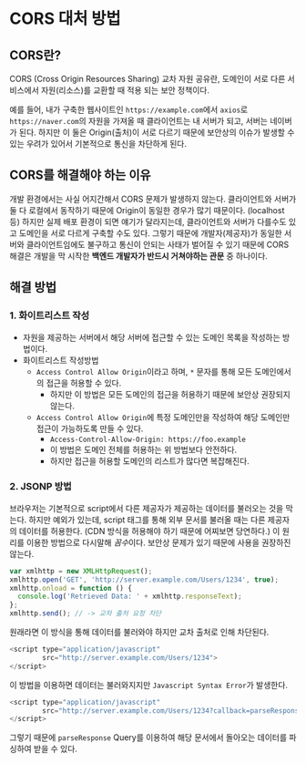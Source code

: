 # CORS 대처 방법
## CORS란?
CORS (Cross Origin Resources Sharing) 교차 자원 공유란, 도메인이 서로 다른 서비스에서 자원(리소스)를 교환할 때 적용 되는 보안 정책이다.

예를 들어, 내가 구축한 웹사이트인 ```https://example.com```에서 ```axios```로 ```https://naver.com```의 자원을 가져올 때 클라이언트는 내 서버가 되고, 서버는 네이버가 된다. 하지만 이 둘은 Origin(출처)이 서로 다르기 때문에 보안상의 이슈가 발생할 수 있는 우려가 있어서 기본적으로 통신을 차단하게 된다.
## CORS를 해결해야 하는 이유
개발 환경에서는 사실 어지간해서 CORS 문제가 발생하지 않는다. 클라이언트와 서버가 둘 다 로컬에서 동작하기 때문에 Origin이 동일한 경우가 많기 때문이다. (localhost 등) 하지만 실제 배포 환경이 되면 얘기가 달라지는데, 클라이언트와 서버가 다를수도 있고 도메인을 서로 다르게 구축할 수도 있다. 그렇기 때문에 개발자(제공자)가 동일한 서버와 클라이언트임에도 불구하고 통신이 안되는 사태가 벌어질 수 있기 때문에 CORS 해결은 개발을 막 시작한 **백엔드 개발자가 반드시 거쳐야하는 관문** 중 하나이다.
## 해결 방법
### 1. 화이트리스트 작성
- 자원을 제공하는 서버에서 해당 서버에 접근할 수 있는 도메인 목록을 작성하는 방법이다.
- 화이트리스트 작성방법
  - ```Access Control Allow Origin```이라고 하며, ```*``` 문자를 통해 모든 도메인에서의 접근을 허용할 수 있다.
    - 하지만 이 방법은 모든 도메인의 접근을 허용하기 때문에 보안상 권장되지 않는다.
  - ```Access Control Allow Origin```에 특정 도메인만을 작성하여 해당 도메인만 접근이 가능하도록 만들 수 있다.
    - ```Access-Control-Allow-Origin: https://foo.example```
    - 이 방법은 도메인 전체를 허용하는 위 방법보다 안전하다.
    - 하지만 접근을 허용할 도메인의 리스트가 많다면 복잡해진다.
### 2. JSONP 방법
브라우저는 기본적으로 script에서 다른 제공자가 제공하는 데이터를 불러오는 것을 막는다. 하지만 예외가 있는데, script 태그를 통해 외부 문서를 불러올 때는 다른 제공자의 데이터를 허용한다. (CDN 방식을 허용해야 하기 때문에 어찌보면 당연하다.) 이 원리를 이용한 방법으로 다시말해 *꼼수*이다. 보안상 문제가 있기 때문에 사용을 권장하진 않는다.
```javascript
var xmlhttp = new XMLHttpRequest();
xmlhttp.open('GET', 'http://server.example.com/Users/1234', true);
xmlhttp.onload = function () {
  console.log('Retrieved Data: ' + xmlhttp.responseText);
};
xmlhttp.send(); // -> 교차 출처 요청 차단
```
원래라면 이 방식을 통해 데이터를 불러와야 하지만 교차 출처로 인해 차단된다.
```javascript
<script type="application/javascript"
        src="http://server.example.com/Users/1234">
</script>
```
이 방법을 이용하면 데이터는 불러와지지만 ```Javascript Syntax Error```가 발생한다.
```javascript
<script type="application/javascript"
        src="http://server.example.com/Users/1234?callback=parseResponse">
</script>
```
그렇기 때문에 ```parseResponse``` Query를 이용하여 해당 문서에서 돌아오는 데이터를 파싱하여 받을 수 있다.